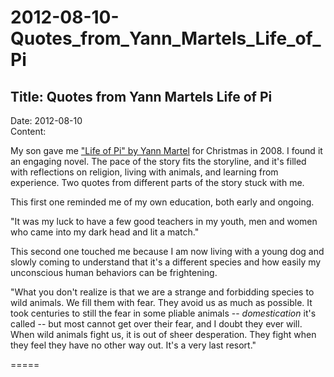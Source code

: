 # 2012-08-10-Quotes_from_Yann_Martels_Life_of_Pi

## Title:  Quotes from Yann Martels Life of Pi
Date: 2012-08-10  
Content:  

My son gave me ["Life of Pi" by Yann
Martel](http://books.google.com/books?id=HASjGAAACAAJ) for Christmas in
2008. I found it an engaging novel. The pace of the story fits the
storyline, and it's filled with reflections on religion, living with
animals, and learning from experience. Two quotes from different parts
of the story stuck with me.

This first one reminded me of my own education, both early and ongoing.

"It was my luck to have a few good teachers in my youth, men and women
who came into my dark head and lit a match."

This second one touched me because I am now living with a young dog and
slowly coming to understand that it's a different species and how easily
my unconscious human behaviors can be frightening.

"What you don't realize is that we are a strange and forbidding species
to wild animals. We fill them with fear. They avoid us as much as
possible. It took centuries to still the fear in some pliable animals --
*domestication* it's called -- but most cannot get over their fear, and
I doubt they ever will. When wild animals fight us, it is out of sheer
desperation. They fight when they feel they have no other way out. It's
a very last resort."

=====

